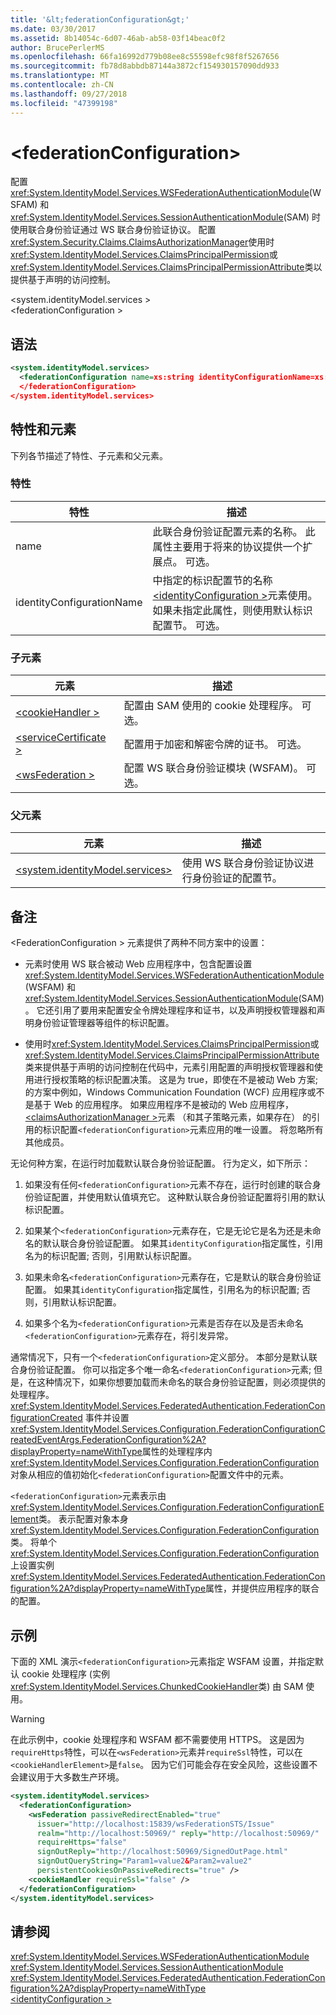 ```yaml
---
title: '&lt;federationConfiguration&gt;'
ms.date: 03/30/2017
ms.assetid: 8b14054c-6d07-46ab-ab58-03f14beac0f2
author: BrucePerlerMS
ms.openlocfilehash: 66fa16992d779b08ee8c55598efc98f8f5267656
ms.sourcegitcommit: fb78d8abbdb87144a3872cf154930157090dd933
ms.translationtype: MT
ms.contentlocale: zh-CN
ms.lasthandoff: 09/27/2018
ms.locfileid: "47399198"
---
```

# <a name="ltfederationconfigurationgt"></a>&lt;federationConfiguration&gt;
配置<xref:System.IdentityModel.Services.WSFederationAuthenticationModule>(WSFAM) 和<xref:System.IdentityModel.Services.SessionAuthenticationModule>(SAM) 时使用联合身份验证通过 WS 联合身份验证协议。 配置<xref:System.Security.Claims.ClaimsAuthorizationManager>使用时<xref:System.IdentityModel.Services.ClaimsPrincipalPermission>或<xref:System.IdentityModel.Services.ClaimsPrincipalPermissionAttribute>类以提供基于声明的访问控制。  
  
 \<system.identityModel.services >  
\<federationConfiguration >  
  
## <a name="syntax"></a>语法  
  
```xml  
<system.identityModel.services>  
  <federationConfiguration name=xs:string identityConfigurationName=xs:string>  
  </federationConfiguration>  
</system.identityModel.services>  
```  
  
## <a name="attributes-and-elements"></a>特性和元素  
 下列各节描述了特性、子元素和父元素。  
  
### <a name="attributes"></a>特性  
  
|特性|描述|  
|---------------|-----------------|  
|name|此联合身份验证配置元素的名称。 此属性主要用于将来的协议提供一个扩展点。 可选。|  
|identityConfigurationName|中指定的标识配置节的名称[ \<identityConfiguration >](../../../../../docs/framework/configure-apps/file-schema/windows-identity-foundation/identityconfiguration.md)元素使用。 如果未指定此属性，则使用默认标识配置节。 可选。|  
  
### <a name="child-elements"></a>子元素  
  
|元素|描述|  
|-------------|-----------------|  
|[\<cookieHandler >](../../../../../docs/framework/configure-apps/file-schema/windows-identity-foundation/cookiehandler.md)|配置由 SAM 使用的 cookie 处理程序。 可选。|  
|[\<serviceCertificate >](../../../../../docs/framework/configure-apps/file-schema/windows-identity-foundation/servicecertificate.md)|配置用于加密和解密令牌的证书。 可选。|  
|[\<wsFederation >](../../../../../docs/framework/configure-apps/file-schema/windows-identity-foundation/wsfederation.md)|配置 WS 联合身份验证模块 (WSFAM)。 可选。|  
  
### <a name="parent-elements"></a>父元素  
  
|元素|描述|  
|-------------|-----------------|  
|[\<system.identityModel.services>](../../../../../docs/framework/configure-apps/file-schema/windows-identity-foundation/system-identitymodel-services.md)|使用 WS 联合身份验证协议进行身份验证的配置节。|  
  
## <a name="remarks"></a>备注  
 \<FederationConfiguration > 元素提供了两种不同方案中的设置：  
  
-   元素时使用 WS 联合被动 Web 应用程序中，包含配置设置<xref:System.IdentityModel.Services.WSFederationAuthenticationModule>(WSFAM) 和<xref:System.IdentityModel.Services.SessionAuthenticationModule>(SAM)。 它还引用了要用来配置安全令牌处理程序和证书，以及声明授权管理器和声明身份验证管理器等组件的标识配置。  
  
-   使用时<xref:System.IdentityModel.Services.ClaimsPrincipalPermission>或<xref:System.IdentityModel.Services.ClaimsPrincipalPermissionAttribute>类来提供基于声明的访问控制在代码中，元素引用配置的声明授权管理器和使用进行授权策略的标识配置决策。 这是为 true，即使在不是被动 Web 方案; 的方案中例如，Windows Communication Foundation (WCF) 应用程序或不是基于 Web 的应用程序。 如果应用程序不是被动的 Web 应用程序， [ \<claimsAuthorizationManager >](../../../../../docs/framework/configure-apps/file-schema/windows-identity-foundation/claimsauthorizationmanager.md)元素 （和其子策略元素，如果存在） 的引用的标识配置`<federationConfiguration>`元素应用的唯一设置。 将忽略所有其他成员。  
  
 无论何种方案，在运行时加载默认联合身份验证配置。 行为定义，如下所示：  
  
1.  如果没有任何`<federationConfiguration>`元素不存在，运行时创建的联合身份验证配置，并使用默认值填充它。 这种默认联合身份验证配置将引用的默认标识配置。  
  
2.  如果某个`<federationConfiguration>`元素存在，它是无论它是名为还是未命名的默认联合身份验证配置。 如果其`identityConfiguration`指定属性，引用名为的标识配置; 否则，引用默认标识配置。  
  
3.  如果未命名`<federationConfiguration>`元素存在，它是默认的联合身份验证配置。 如果其`identityConfiguration`指定属性，引用名为的标识配置; 否则，引用默认标识配置。  
  
4.  如果多个名为`<federationConfiguration>`元素是否存在以及是否未命名`<federationConfiguration>`元素存在，将引发异常。  
  
 通常情况下，只有一个`<federationConfiguration>`定义部分。 本部分是默认联合身份验证配置。 你可以指定多个唯一命名`<federationConfiguration>`元素; 但是，在这种情况下，如果你想要加载而未命名的联合身份验证配置，则必须提供的处理程序。 <xref:System.IdentityModel.Services.FederatedAuthentication.FederationConfigurationCreated> 事件并设置<xref:System.IdentityModel.Services.Configuration.FederationConfigurationCreatedEventArgs.FederationConfiguration%2A?displayProperty=nameWithType>属性的处理程序内<xref:System.IdentityModel.Services.Configuration.FederationConfiguration>对象从相应的值初始化`<federationConfiguration>`配置文件中的元素。  
  
 `<federationConfiguration>`元素表示由<xref:System.IdentityModel.Services.Configuration.FederationConfigurationElement>类。 表示配置对象本身<xref:System.IdentityModel.Services.Configuration.FederationConfiguration>类。 将单个<xref:System.IdentityModel.Services.Configuration.FederationConfiguration>上设置实例<xref:System.IdentityModel.Services.FederatedAuthentication.FederationConfiguration%2A?displayProperty=nameWithType>属性，并提供应用程序的联合的配置。  
  
## <a name="example"></a>示例  
 下面的 XML 演示`<federationConfiguration>`元素指定 WSFAM 设置，并指定默认 cookie 处理程序 (实例<xref:System.IdentityModel.Services.ChunkedCookieHandler>类) 由 SAM 使用。  
  
> [!WARNING]
>  在此示例中，cookie 处理程序和 WSFAM 都不需要使用 HTTPS。 这是因为`requireHttps`特性，可以在`<wsFederation>`元素并`requireSsl`特性，可以在`<cookieHandlerElement>`是`false`。 因为它们可能会存在安全风险，这些设置不会建议用于大多数生产环境。  
  
```xml  
<system.identityModel.services>  
  <federationConfiguration>  
    <wsFederation passiveRedirectEnabled="true"   
      issuer="http://localhost:15839/wsFederationSTS/Issue"   
      realm="http://localhost:50969/" reply="http://localhost:50969/"   
      requireHttps="false"   
      signOutReply="http://localhost:50969/SignedOutPage.html"   
      signOutQueryString="Param1=value2&Param2=value2"   
      persistentCookiesOnPassiveRedirects="true" />  
    <cookieHandler requireSsl="false" />  
  </federationConfiguration>  
</system.identityModel.services>  
```  
  
## <a name="see-also"></a>请参阅  
 <xref:System.IdentityModel.Services.WSFederationAuthenticationModule>  
 <xref:System.IdentityModel.Services.SessionAuthenticationModule>  
 <xref:System.IdentityModel.Services.FederatedAuthentication.FederationConfiguration%2A?displayProperty=nameWithType>  
 [\<identityConfiguration >](../../../../../docs/framework/configure-apps/file-schema/windows-identity-foundation/identityconfiguration.md)
